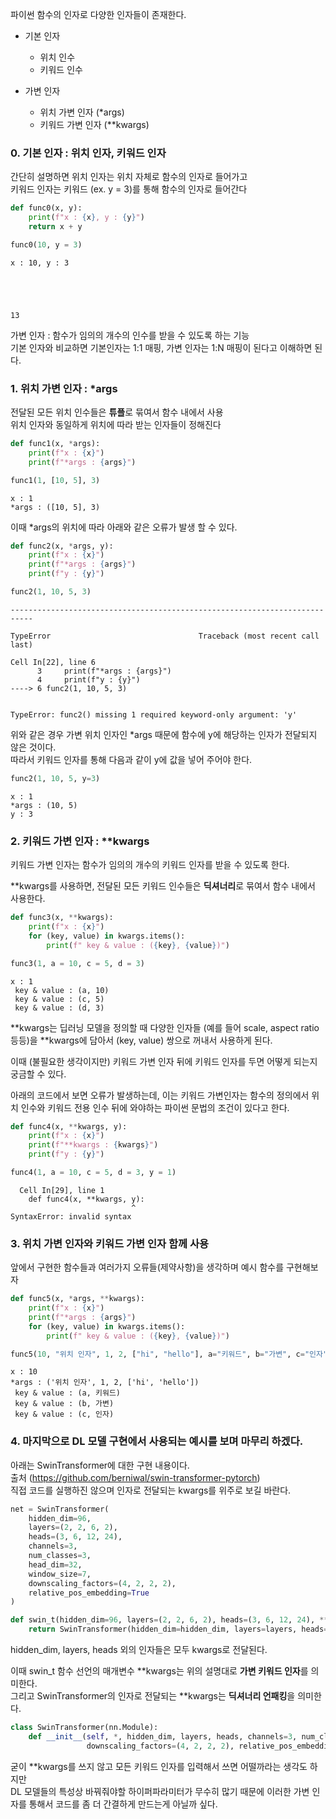 파이썬 함수의 인자로 다양한 인자들이 존재한다.

- 기본 인자
    - 위치 인수
    - 키워드 인수

- 가변 인자
    - 위치 가변 인자 (*args)
    - 키워드 가변 인자 (**kwargs)

### 0. 기본 인자 : 위치 인자, 키워드 인자

간단히 설명하면 위치 인자는 위치 자체로 함수의 인자로 들어가고 <br>
키워드 인자는 키워드 (ex. y = 3)를 통해 함수의 인자로 들어간다


```python
def func0(x, y):
    print(f"x : {x}, y : {y}")
    return x + y

func0(10, y = 3)
```

    x : 10, y : 3





    13



가변 인자 : 함수가 임의의 개수의 인수를 받을 수 있도록 하는 기능<br>
기본 인자와 비교하면 기본인자는 1:1 매핑, 가변 인자는 1:N 매핑이 된다고 이해하면 된다.

### 1. 위치 가변 인자 : *args

전달된 모든 위치 인수들은 **튜플**로 묶여서 함수 내에서 사용 <br>
위치 인자와 동일하게 위치에 따라 받는 인자들이 정해진다


```python
def func1(x, *args):
    print(f"x : {x}")
    print(f"*args : {args}")

func1(1, [10, 5], 3)
```

    x : 1
    *args : ([10, 5], 3)


이때 *args의 위치에 따라 아래와 같은 오류가 발생 할 수 있다.


```python
def func2(x, *args, y):
    print(f"x : {x}")
    print(f"*args : {args}")
    print(f"y : {y}")

func2(1, 10, 5, 3)
```


    ---------------------------------------------------------------------------

    TypeError                                 Traceback (most recent call last)

    Cell In[22], line 6
          3     print(f"*args : {args}")
          4     print(f"y : {y}")
    ----> 6 func2(1, 10, 5, 3)


    TypeError: func2() missing 1 required keyword-only argument: 'y'


위와 같은 경우 가변 위치 인자인 *args 때문에 함수에 y에 해당하는 인자가 전달되지 않은 것이다. <br>
따라서 키워드 인자를 통해 다음과 같이 y에 값을 넣어 주어야 한다.


```python
func2(1, 10, 5, y=3)
```

    x : 1
    *args : (10, 5)
    y : 3


### 2. 키워드 가변 인자 : **kwargs

키워드 가변 인자는 함수가 임의의 개수의 키워드 인자를 받을 수 있도록 한다.

**kwargs를 사용하면, 전달된 모든 키워드 인수들은 **딕셔너리**로 묶여서 함수 내에서 사용한다.


```python
def func3(x, **kwargs):
    print(f"x : {x}")
    for (key, value) in kwargs.items():
        print(f" key & value : ({key}, {value})")

func3(1, a = 10, c = 5, d = 3)
```

    x : 1
     key & value : (a, 10)
     key & value : (c, 5)
     key & value : (d, 3)


**kwargs는 딥러닝 모델을 정의할 때 다양한 인자들 (예를 들어 scale, aspect ratio 등등)을 **kwargs에 담아서 (key, value) 쌍으로 꺼내서 사용하게 된다.

이때 (불필요한 생각이지만) 키워드 가변 인자 뒤에 키워드 인자를 두면 어떻게 되는지 궁금할 수 있다. <br>

아래의 코드에서 보면 오류가 발생하는데, 이는 키워드 가변인자는 함수의 정의에서 위치 인수와 키워드 전용 인수 뒤에 와야하는 파이썬 문법의 조건이 있다고 한다.


```python
def func4(x, **kwargs, y):
    print(f"x : {x}")
    print(f"**kwargs : {kwargs}")
    print(f"y : {y}")

func4(1, a = 10, c = 5, d = 3, y = 1)
```


      Cell In[29], line 1
        def func4(x, **kwargs, y):
                               ^
    SyntaxError: invalid syntax



### 3. 위치 가변 인자와 키워드 가변 인자 함께 사용

앞에서 구현한 함수들과 여러가지 오류들(제약사항)을 생각하며 예시 함수를 구현해보자


```python
def func5(x, *args, **kwargs):
    print(f"x : {x}")
    print(f"*args : {args}")
    for (key, value) in kwargs.items():
        print(f" key & value : ({key}, {value})")

func5(10, "위치 인자", 1, 2, ["hi", "hello"], a="키워드", b="가변", c="인자")
```

    x : 10
    *args : ('위치 인자', 1, 2, ['hi', 'hello'])
     key & value : (a, 키워드)
     key & value : (b, 가변)
     key & value : (c, 인자)


### 4. 마지막으로 DL 모델 구현에서 사용되는 예시를 보며 마무리 하겠다.

아래는 SwinTransformer에 대한 구현 내용이다. <br>
출처 (https://github.com/berniwal/swin-transformer-pytorch) <br>
직접 코드를 실행하진 않으며 인자로 전달되는 kwargs를 위주로 보길 바란다.


```python
net = SwinTransformer(
    hidden_dim=96,
    layers=(2, 2, 6, 2),
    heads=(3, 6, 12, 24),
    channels=3,
    num_classes=3,
    head_dim=32,
    window_size=7,
    downscaling_factors=(4, 2, 2, 2),
    relative_pos_embedding=True
)
```


```python
def swin_t(hidden_dim=96, layers=(2, 2, 6, 2), heads=(3, 6, 12, 24), **kwargs):
    return SwinTransformer(hidden_dim=hidden_dim, layers=layers, heads=heads, **kwargs)
```

hidden_dim, layers, heads 외의 인자들은 모두 kwargs로 전달된다.

이때 swin_t 함수 선언의 매개변수 **kwargs는 위의 설명대로 **가변 키워드 인자**를 의미한다. <br>
그리고 SwinTransformer의 인자로 전달되는 **kwargs는 **딕셔너리 언패킹**을 의미한다.


```python
class SwinTransformer(nn.Module):
    def __init__(self, *, hidden_dim, layers, heads, channels=3, num_classes=1000, head_dim=32, window_size=7,
                 downscaling_factors=(4, 2, 2, 2), relative_pos_embedding=True):
```

굳이 **kwargs를 쓰지 않고 모든 키워드 인자를 입력해서 쓰면 어떨까라는 생각도 하지만 <br>
DL 모델들의 특성상 바꿔줘야할 하이퍼파라미터가 무수히 많기 때문에 이러한 가변 인자를 통해서 코드를 좀 더 간결하게 만드는게 아닐까 싶다.
